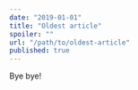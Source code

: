 ```yaml
---
date: "2019-01-01"
title: "Oldest article"
spoiler: ""
url: "/path/to/oldest-article"
published: true
---
```


Bye bye!
